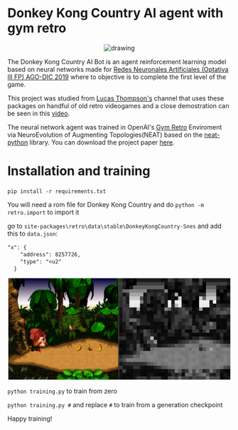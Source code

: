 # Donkey Kong Country AI agent with gym retro

<p align="center"><img src="https://raw.githubusercontent.com/og-brandon/Donkey-Kong-Country-AI-agent/master/donkeykong.webp" alt="drawing" width="350"/></p>

The Donkey Kong Country AI Bot is an agent reinforcement learning model based on neural networks made for [Redes Neuronales Artificiales (Optativa III FP) AGO-DIC 2019](https://www.fime.uanl.mx/wp-content/uploads/2020/10/Redes-Neuronales-Artificiales-Optativa-III-FP-FIME.pdf) where to objective is to complete the first level of the game.

This project was studied from [Lucas Thompson's](https://twitter.com/lucasrtweeter) channel that uses these packages on handful of old retro videogames and a close demostration can be seen in this [video](https://www.youtube.com/watch?v=X7XqTCiAHio).

The neural network agent was trained in OpenAI's [Gym Retro](https://github.com/openai/retro/) Enviroment via NeuroEvolution of Augmenting Topologies(NEAT) based on the [neat-python](https://github.com/CodeReclaimers/neat-python) library. You can download the project paper [here](https://github.com/og-brandon/dkc-ai-bot/raw/master/neural%20network%20DKC%20paper.pdf).

# Installation and training

`pip install -r requirements.txt`


You will need a rom file for Donkey Kong Country and do `python -m retro.import` to import it

go to `site-packages\retro\data\stable\DonkeyKongCountry-Snes` and add this to `data.json`:
```
"x": {
    "address": 8257726,
    "type": "<u2"
  }
```
 
 <p align="center"><img src="dktraining.PNG" alt="drawing" width="500"/></p>

`python training.py` to train from zero 

`python training.py #` and replace `#` to train from a generation checkpoint

Happy training!

